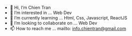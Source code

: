 - 👋 Hi, I’m Chien Tran
- 👀 I’m interested in ... Web Dev
- 🌱 I’m currently learning ... Html, Css, Javascript, ReactJS
- 💞️ I’m looking to collaborate on ... Web Dev
- 📫 How to reach me ... mailto: info.chientran@gmail.com
